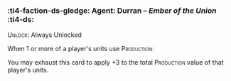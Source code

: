 ### :ti4-faction-ds-gledge: **Agent**: Durran – _Ember of the Union_ :ti4-ds:

<span style="font-variant:small-caps;">Unlock</span>: Always Unlocked

When 1 or more of a player's units use <span style="font-variant:small-caps;">Production</span>:

You may exhaust this card to apply +3 to the total <span style="font-variant:small-caps;">Production</span> value of that player's units.
